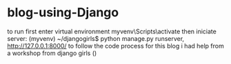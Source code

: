 # blog-using-Django
to run first enter virtual environment myvenv\Scripts\activate
then iniciate server: (myvenv) ~/djangogirls$ python manage.py runserver, http://127.0.0.1:8000/
to follow the code process for this blog i had help from a workshop from django girls ()

